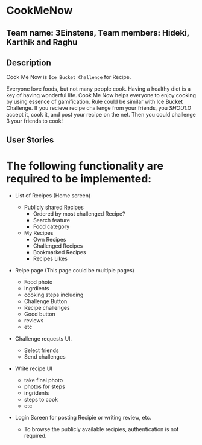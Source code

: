 # CookMeNow

## Team name: **3Einstens**, Team members: **Hideki, Karthik and Raghu**

## Description
Cook Me Now is `Ice Bucket Challenge` for Recipe.

Everyone love foods, but not many people cook. Having a healthy diet is a key of having wonderful life. Cook Me Now helps everyone to enjoy cooking by using essence of gamification. Rule could be similar with Ice Bucket Challenge. If you recieve recipe challenge from your friends, you *SHOULD* accept it, cook it, and post your recipe on the net. Then you could challenge 3 your friends to cook!


## User Stories
# The following functionality are required to be implemented:


- List of Recipes (Home screen)
  - Publicly shared Recipes 
    - Ordered by most challenged Recipe?
    - Search feature
    - Food category
  - My Recipes
    - Own Recipes
    - Challenged Recipes
    - Bookmarked Recipes
    - Recipes Likes


- Reipe page (This page could be multiple pages)
  - Food photo
  - Ingrdients
  - cooking steps including
  - Challenge Button
  - Recipe challenges
  - Good button
  - reviews
  - etc

- Challenge requests UI.
  - Select friends
  - Send challenges

- Write recipe UI
  - take final photo
  - photos for steps
  - ingridents
  - steps to cook
  - etc

- Login Screen for posting Recipie or writing review, etc.
  - To browse the publicly available recipies, authentication is not required.
